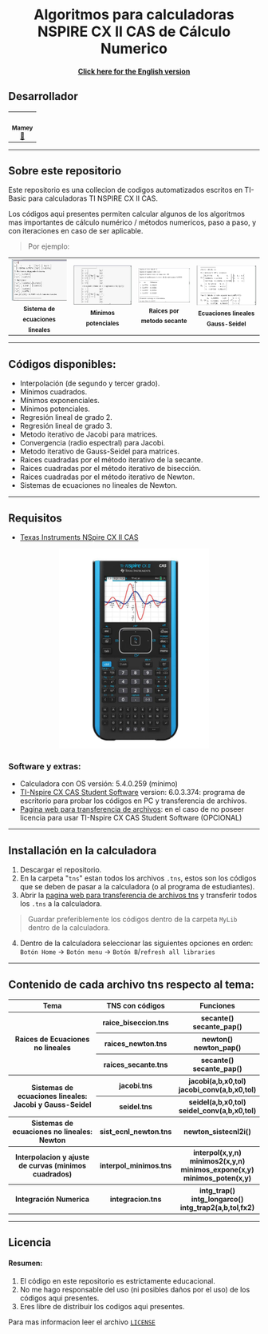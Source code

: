 <p align="center">
    <h1 align="center"/> Algoritmos para calculadoras NSPIRE CX II CAS de Cálculo Numerico </h1>
    <h4 align="center"> <a href="/resources/READMEN.md">Click here for the English version </a></h4>
</p>



## Desarrollador
<table align="center">
<tbody>
<tr>
<td align="center"><a href="https://github.com/ImMamey" rel="nofollow"><img src="https://avatars.githubusercontent.com/u/32584037?v=4" width="150px;" alt="" style="max-width:100%;"><br><sub><b>Mamey</b></sub></a><br><a href="https://github.com/ImMamey/Practica-5-DDNS/commits?author=ImMamey" title="Commits"><g-emoji class="g-emoji" alias="book" fallback-src="https://github.githubassets.com/images/icons/emoji/unicode/1f4d6.png">📖</g-emoji></a></td>
</tr>
</tbody>
</table>

---
## Sobre este repositorio


Este repositorio es una collecion de codigos automatizados escritos en TI-Basic para calculadoras TI NSPIRE CX II CAS.

Los códigos aqui presentes permiten calcular algunos de los algoritmos mas importantes de cálculo numérico / métodos numericos, paso a paso, y con iteraciones en caso de ser aplicable.

> Por ejemplo:
<table align="center">
<tr>
    <td align="center"><img src="resources\images\example.png" width="300px;" alt="" style="max-width:100%;"><br><sub><b>Sistema de ecuaciones lineales</b></sub></td>
    <td align="center"><img src="resources\images\example2.png" width="330px;" alt="" style="max-width:100%;"><br><sub><b>Minimos potenciales</b></sub></td>
    <td align="center"><img src="resources\images\example3.png" width="350px;" alt="" style="max-width:100%;"><br><sub><b>Raices por metodo secante</b></sub></td>
    <td align="center"><img src="resources\images\example4.png" width="350px;" alt="" style="max-width:100%;"><br><sub><b>Ecuaciones lineales Gauss-Seidel</b></sub></td>
</tr>
</table>

---

## Códigos disponibles:
* Interpolación (de segundo y tercer grado).
* Mínimos cuadrados.
* Mínimos exponenciales.
* Mínimos potenciales.
* Regresión lineal de grado 2.
* Regresión lineal de grado 3.
* Metodo iterativo de Jacobi para matrices.
* Convergencia (radio espectral) para Jacobi.
* Metodo iterativo de Gauss-Seidel para matrices.
* Raices cuadradas por el método iterativo de la secante.
* Raices cuadradas por el método iterativo de bisección.
* Raices cuadradas por el método iterativo de Newton.
* Sistemas de ecuaciones no lineales de Newton.

---

## Requisitos
* [Texas Instruments NSpire CX II CAS](https://education.ti.com/en/products/calculators/graphing-calculators/ti-nspire-cx-ii-cx-ii-cas)
<p align="center">
    <img src="resources\images\calc.jpg" title="calculator" width="300">
</p>

### Software y extras:

* Calculadora con OS versión: 5.4.0.259 (mínimo)
* [TI-Nspire CX CAS Student Software](https://education.ti.com/en/software/details/en/36BE84F974E940C78502AA47492887AB/ti-nspirecxcas_pc_full) version: 6.0.3.374: programa de escritorio para probar los códigos en PC y transferencia de archivos.
* [Pagina web para transferencia de archivos](https://nspireconnect.ti.com/nsc/file-transfer): en el caso de no poseer licencia para usar TI-Nspire CX CAS Student Software (OPCIONAL) 

---
## Installación en la calculadora

1. Descargar el repositorio.
2. En la carpeta "`tns`" estan todos los archivos `.tns`, estos son los códigos que se deben de pasar a la calculadora (o al programa de estudiantes).
3. Abrir la [pagina web para transferencia de archivos tns](https://nspireconnect.ti.com/nsc/file-transfer) y transferir todos los `.tns` a la calculadora.
> Guardar preferiblemente los códigos dentro de la carpeta `MyLib` dentro de la calculadora.
4. Dentro de la calculadora seleccionar las siguientes opciones en orden: `Botón Home` → `Botón menu` → `Botón B`/`refresh all libraries`


---

## Contenido de cada archivo tns respecto al tema:



<table style="width:100%">
    <tr>
       <th> Tema </th>
       <th> TNS con códigos </th> 
       <th> Funciones</th>
    </tr>
    <tr>
        <th rowspan="3">Raices de Ecuaciones no lineales</th>
        <th> raice_biseccion.tns </th>
        <th> secante()<br> secante_pap()</th>
    </tr>
    <tr>
        <th>raices_newton.tns</th>
        <th>newton() <br> newton_pap() </th>
    </tr>
    <tr>
        <th>raices_secante.tns</th>
        <th>secante() <br> secante_pap()</th>
    </tr>
    <tr>
        <th rowspan="2"> Sistemas de ecuaciones lineales: Jacobi y Gauss-Seidel</th>
        <th> jacobi.tns  </th>
        <th> jacobi(a,b,x0,tol) <br> jacobi_conv(a,b,x0,tol)</th>
    </tr>
    <tr>
        <th> seidel.tns </th>
        <th> seidel(a,b,x0,tol) <br> seidel_conv(a,b,x0,tol)</th>
    </tr>
    <tr>
        <th> Sistemas de ecuaciones no lineales: Newton</th>
        <th>sist_ecnl_newton.tns</th>
        <th>newton_sistecnl2i()</th>
    </tr>
    <tr>
        <th>Interpolacion y ajuste de curvas (minimos cuadrados)</th>
        <th>interpol_minimos.tns</th>
        <th>
        interpol(x,y,n) <br> minimos2(x,y,n) <br> minimos_expone(x,y) <br> minimos_poten(x,y) 
        </th>
    </tr>
    <tr>
        <th>Integración Numerica</th>
        <th> integracion.tns</th>
        <th> intg_trap() <br> intg_longarco() <br> intg_trap2(a,b,tol,fx2)</th>
    </tr>
</table>

---

## Licencia
#### Resumen:
 1. El código en este repositorio es estrictamente educacional.
 2. No me hago responsable del uso (ni posibles daños por el uso) de los códigos aqui presentes.
 3. Eres libre de distribuir los codigos aqui presentes.

 Para mas informacion leer el archivo [`LICENSE`](resources/legal/LICENSE)